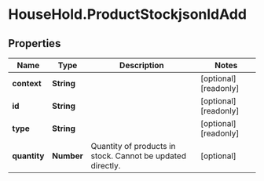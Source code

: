 # HouseHold.ProductStockjsonldAdd

## Properties

Name | Type | Description | Notes
------------ | ------------- | ------------- | -------------
**context** | **String** |  | [optional] [readonly] 
**id** | **String** |  | [optional] [readonly] 
**type** | **String** |  | [optional] [readonly] 
**quantity** | **Number** | Quantity of products in stock. Cannot be updated directly. | [optional] 


